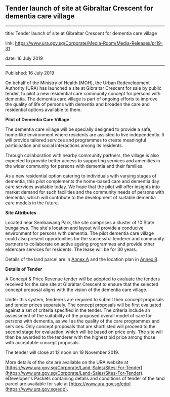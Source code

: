 ## Tender launch of site at Gibraltar Crescent for dementia care village

---

title: Tender launch of site at Gibraltar Crescent for dementia care village

link: https://www.ura.gov.sg/Corporate/Media-Room/Media-Releases/pr19-31

date: 16 July 2019

---

Published: 16 July 2019

On behalf of the Ministry of Health (MOH), the Urban Redevelopment Authority (URA) has launched a site at Gibraltar Crescent for sale by public tender, to pilot a new residential care community concept for persons with dementia. The dementia care village is part of ongoing efforts to improve the quality of life of persons with dementia and broaden the care and residential options available to them.

**Pilot of Dementia Care Village**

The dementia care village will be specially designed to provide a safe, home-like environment where residents are assisted to live independently. It will provide tailored services and programmes to create meaningful participation and social interactions among its residents.

Through collaboration with nearby community partners, the village is also expected to provide better access to supporting services and amenities in the wider community for persons with dementia and their families.

As a new residential option catering to individuals with varying stages of dementia, this pilot complements the home-based care and dementia day care services available today. We hope that the pilot will offer insights into market demand for such facilities and the community needs of persons with dementia, which will contribute to the development of suitable dementia care models in the future.

**Site Attributes**

Located near Sembawang Park, the site comprises a cluster of 10 State bungalows. The site's location and layout will provide a conducive environment for persons with dementia. The pilot dementia care village could also present opportunities for the successful tenderer and community partners to collaborate on active ageing programmes and provide other eldercare services for residents. The lease will be for 30 years.

Details of the land parcel are in [Annex A](https://www.ura.gov.sg/-/media/Corporate/Media-Room/2019/Jul/pr19-31a.pdf) and the location plan in [Annex B](https://www.ura.gov.sg/-/media/Corporate/Media-Room/2019/Jul/pr19-31b.pdf).

**Details of Tender**

A Concept & Price Revenue tender will be adopted to evaluate the tenders received for the sale site at Gibraltar Crescent to ensure that the selected concept proposal aligns with the vision of the dementia care village.

Under this system, tenderers are required to submit their concept proposals and tender prices separately. The concept proposals will be first evaluated against a set of criteria specified in the tender. The criteria include an assessment of the suitability of the proposed overall model of care for persons with dementia, as well as the quality of the care programmes and services. Only concept proposals that are shortlisted will proceed to the second stage for evaluation, which will be based on price only. The site will then be awarded to the tenderer with the highest bid price among those with acceptable concept proposals.

The tender will close at 12 noon on 19 November 2019.

More details of the site are available on the URA website at [https://www.ura.gov.sg/Corporate/Land-Sales/Sites-For-Tender](https://www.ura.gov.sg/Corporate/Land-Sales/Sites-For-Tender). eDeveloper's Packets containing details and conditions of tender of the land parcel are available for sale at [https://www.ura.gov.sg/edp](https://www.ura.gov.sg/edp).
